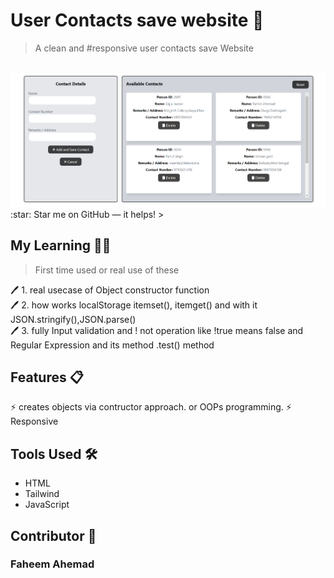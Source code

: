 #  User Contacts save website 👤
> A clean and #responsive user contacts save Website 
<br>
<img src='contacts webapp sc.png'>
:star: Star me on GitHub — it helps!
>
<br>

## My Learning 📗🔖
> First time used or real use of these
> 
🖊️ 1. real usecase of Object constructor function <br>
🖊️ 2. how works localStorage itemset(), itemget() and with it  JSON.stringify(),JSON.parse() <br>
🖊️ 3. fully Input validation and ! not operation like !true means false and Regular Expression and its method .test() method <br>

## Features 📋
⚡️ creates objects via contructor approach. or OOPs programming.
⚡️ Responsive

## Tools Used 🛠️
*  HTML
*  Tailwind
*  JavaScript

## Contributor 🤝
### Faheem Ahemad
